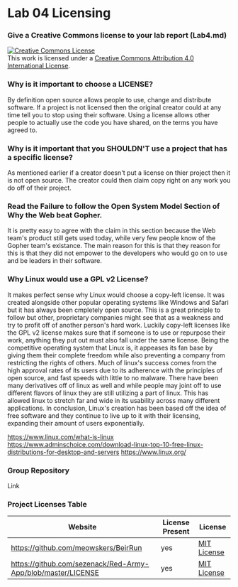 # Lab 04 Licensing

### Give a Creative Commons license to your lab report (Lab4.md)

<a rel="license" href="http://creativecommons.org/licenses/by/4.0/"><img alt="Creative Commons License" style="border-width:0" src="https://i.creativecommons.org/l/by/4.0/88x31.png" /></a><br />This work is licensed under a <a rel="license" href="http://creativecommons.org/licenses/by/4.0/">Creative Commons Attribution 4.0 International License</a>.

### Why is it important to choose a LICENSE?

By definition open source allows people to use, change and distribute software.  If a project is not licensed then the original creator could at any time tell you to stop using their software.  Using a license allows other people to actually use the code you have shared, on the terms you have agreed to.

### Why is it important that you SHOULDN'T use a project that has a specific license?

As mentioned earlier if a creator doesn't put a license on thier project then it is not open source.  The creator could then claim copy right on any work you do off of their project.

### Read the Failure to follow the Open System Model Section of Why the Web beat Gopher.

It is pretty easy to agree with the claim in this section because the Web team's product still gets used today, while very few people know of the Gopher team's existance.  The main reason for this is that they reason for this is that they did not empower to the developers who would go on to use and be leaders in their software.

### Why Linux would use a GPL v2 License?

It makes perfect sense why Linux would choose a copy-left license.  It was created alongside other popular operating systems like Windows and Safari but it has always been cmpletely open source.  This is a great principle to follow but other, proprietary companies might see that as a weakness and try to profit off of another person's hard work.  Luckily copy-left licenses like the GPL v2 license makes sure that if someone is to use or repurpose their work, anything they put out must also fall under the same license.  Being the competitive operating system that Linux is, it appeases its fan base by giving them their complete freedom while also preventing a company from restricting the rights of others.  Much of linux's success comes from the high approval rates of its users due to its adherence with the principles of open source, and fast speeds with little to no malware.  There have been many derivatives off of linux as well and while people may joint off to use different flavors of linux they are still utilizing a part of linux.  This has allowed linux to stretch far and wide in its usability across many different applications. In conclusion, Linux's creation has been based off the idea of free software and they continue to live up to it with their licensing, expanding their amount of users exponentially.

https://www.linux.com/what-is-linux
https://www.adminschoice.com/download-linux-top-10-free-linux-distributions-for-desktop-and-servers
https://www.linux.org/

### Group Repository

Link

### Project Licenses Table


| Website                              | License Present | License                                                   |
|--------------------------------------|-----------------|-----------------------------------------------------------|
| https://github.com/meowskers/BeirRun | yes             | [MIT License](https://en.wikipedia.org/wiki/MIT_License)  |
| https://github.com/sezenack/Red-Army-App/blob/master/LICENSE | yes | [MIT License](https://en.wikipedia.org/wiki/MIT_License) |


